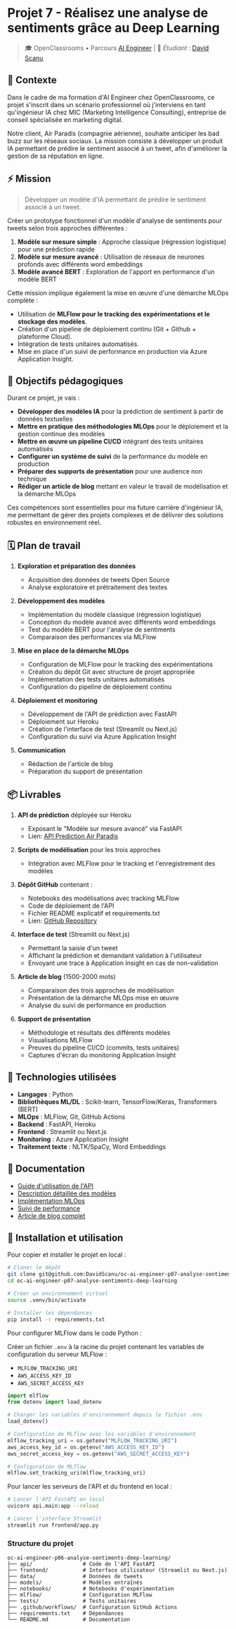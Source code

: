 # Projet 7 - Réalisez une analyse de sentiments grâce au Deep Learning

> 🎓 OpenClassrooms • Parcours [AI Engineer](https://openclassrooms.com/fr/paths/795-ai-engineer) | 👋 *Étudiant* : [David Scanu](https://www.linkedin.com/in/davidscanu14/)

## 📝 Contexte
Dans le cadre de ma formation d'AI Engineer chez OpenClassrooms, ce projet s'inscrit dans un scénario professionnel où j'interviens en tant qu'ingénieur IA chez MIC (Marketing Intelligence Consulting), entreprise de conseil spécialisée en marketing digital.

Notre client, Air Paradis (compagnie aérienne), souhaite anticiper les bad buzz sur les réseaux sociaux. La mission consiste à développer un produit IA permettant de prédire le sentiment associé à un tweet, afin d'améliorer la gestion de sa réputation en ligne.

## ⚡ Mission

> Développer un modèle d'IA permettant de prédire le sentiment associé à un tweet.

Créer un prototype fonctionnel d'un modèle d'analyse de sentiments pour tweets selon trois approches différentes :

1. **Modèle sur mesure simple** : Approche classique (régression logistique) pour une prédiction rapide
2. **Modèle sur mesure avancé** : Utilisation de réseaux de neurones profonds avec différents word embeddings
3. **Modèle avancé BERT** : Exploration de l'apport en performance d'un modèle BERT

Cette mission implique également la mise en œuvre d'une démarche MLOps complète :

- Utilisation de **MLFlow pour le tracking des expérimentations et le stockage des modèles**.
- Création d'un pipeline de déploiement continu (Git + Github + plateforme Cloud).
- Intégration de tests unitaires automatisés.
- Mise en place d'un suivi de performance en production via Azure Application Insight.

## 🎯 Objectifs pédagogiques

Durant ce projet, je vais :

- **Développer des modèles IA** pour la prédiction de sentiment à partir de données textuelles
- **Mettre en pratique des méthodologies MLOps** pour le déploiement et la gestion continue des modèles
- **Mettre en œuvre un pipeline CI/CD** intégrant des tests unitaires automatisés
- **Configurer un système de suivi** de la performance du modèle en production
- **Préparer des supports de présentation** pour une audience non technique
- **Rédiger un article de blog** mettant en valeur le travail de modélisation et la démarche MLOps

Ces compétences sont essentielles pour ma future carrière d'ingénieur IA, me permettant de gérer des projets complexes et de délivrer des solutions robustes en environnement réel.

## 🗓️ Plan de travail

1. **Exploration et préparation des données**
   - Acquisition des données de tweets Open Source
   - Analyse exploratoire et prétraitement des textes

2. **Développement des modèles**
   - Implémentation du modèle classique (régression logistique)
   - Conception du modèle avancé avec différents word embeddings
   - Test du modèle BERT pour l'analyse de sentiments
   - Comparaison des performances via MLFlow

3. **Mise en place de la démarche MLOps**
   - Configuration de MLFlow pour le tracking des expérimentations
   - Création du dépôt Git avec structure de projet appropriée
   - Implémentation des tests unitaires automatisés
   - Configuration du pipeline de déploiement continu

4. **Déploiement et monitoring**
   - Développement de l'API de prédiction avec FastAPI
   - Déploiement sur Heroku
   - Création de l'interface de test (Streamlit ou Next.js)
   - Configuration du suivi via Azure Application Insight

5. **Communication**
   - Rédaction de l'article de blog
   - Préparation du support de présentation

## 📦 Livrables

1. **API de prédiction** déployée sur Heroku
   - Exposant le "Modèle sur mesure avancé" via FastAPI
   - Lien: [API Prediction Air Paradis](https://lien-vers-api.herokuapp.com)

2. **Scripts de modélisation** pour les trois approches
   - Intégration avec MLFlow pour le tracking et l'enregistrement des modèles

3. **Dépôt GitHub** contenant :
   - Notebooks des modélisations avec tracking MLFlow
   - Code de déploiement de l'API
   - Fichier README explicatif et requirements.txt
   - Lien: [GitHub Repository](https://github.com/DavidScanu/oc-ai-engineer-p06-analyse-sentiments-deep-learning/)

4. **Interface de test** (Streamlit ou Next.js)
   - Permettant la saisie d'un tweet
   - Affichant la prédiction et demandant validation à l'utilisateur
   - Envoyant une trace à Application Insight en cas de non-validation

5. **Article de blog** (1500-2000 mots)
   - Comparaison des trois approches de modélisation
   - Présentation de la démarche MLOps mise en œuvre
   - Analyse du suivi de performance en production

6. **Support de présentation**
   - Méthodologie et résultats des différents modèles
   - Visualisations MLFlow
   - Preuves du pipeline CI/CD (commits, tests unitaires)
   - Captures d'écran du monitoring Application Insight

## 🔧 Technologies utilisées

- **Langages** : Python
- **Bibliothèques ML/DL** : Scikit-learn, TensorFlow/Keras, Transformers (BERT)
- **MLOps** : MLFlow, Git, GitHub Actions
- **Backend** : FastAPI, Heroku
- **Frontend** : Streamlit ou Next.js
- **Monitoring** : Azure Application Insight
- **Traitement texte** : NLTK/SpaCy, Word Embeddings

## 📃 Documentation

- [Guide d'utilisation de l'API](docs/api_guide.md)
- [Description détaillée des modèles](docs/models.md)
- [Implémentation MLOps](docs/mlops.md)
- [Suivi de performance](docs/monitoring.md)
- [Article de blog complet](docs/blog_post.md)

## 🔄 Installation et utilisation

Pour copier et installer le projet en local :

```bash
# Cloner le dépôt
git clone git@github.com:DavidScanu/oc-ai-engineer-p07-analyse-sentiments-deep-learning.git
cd oc-ai-engineer-p07-analyse-sentiments-deep-learning

# Créer un environnement virtuel 
source .venv/bin/activate

# Installer les dépendances
pip install -r requirements.txt
```

Pour configurer MLFlow dans le code Python : 

Créer un fichier `.env` à la racine du projet contenant les variables de configuration du serveur MLFlow : 
- `MLFLOW_TRACKING_URI`
- `AWS_ACCESS_KEY_ID`
- `AWS_SECRET_ACCESS_KEY`

```python
import mlflow
from dotenv import load_dotenv

# Charger les variables d'environnement depuis le fichier .env
load_dotenv()

# Configuration de MLflow avec les variables d'environnement
mlflow_tracking_uri = os.getenv("MLFLOW_TRACKING_URI")
aws_access_key_id = os.getenv("AWS_ACCESS_KEY_ID")
aws_secret_access_key = os.getenv("AWS_SECRET_ACCESS_KEY")

# Configuration de MLflow
mlflow.set_tracking_uri(mlflow_tracking_uri)
```

Pour lancer les serveurs de l'API et du frontend en local : 

```bash
# Lancer l'API FastAPI en local
uvicorn api.main:app --reload

# Lancer l'interface Streamlit
streamlit run frontend/app.py
```

### Structure du projet
```
oc-ai-engineer-p06-analyse-sentiments-deep-learning/
├── api/                # Code de l'API FastAPI
├── frontend/           # Interface utilisateur (Streamlit ou Next.js)
├── data/               # Données de tweets
├── models/             # Modèles entraînés
├── notebooks/          # Notebooks d'expérimentation
├── mlflow/             # Configuration MLFlow
├── tests/              # Tests unitaires
├── .github/workflows/  # Configuration GitHub Actions
├── requirements.txt    # Dépendances
└── README.md           # Documentation
```
